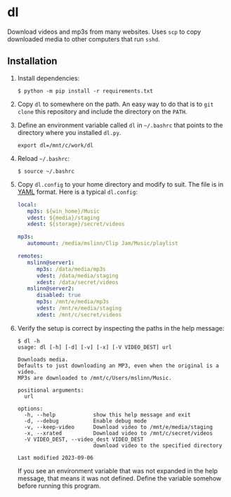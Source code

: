 # dl

Download videos and mp3s from many websites.
Uses `scp` to copy downloaded media to other computers that run `sshd`.

## Installation

1. Install dependencies:

   ```shell
   $ python -m pip install -r requirements.txt
   ```

2. Copy `dl` to somewhere on the path.
   An easy way to do that is to `git clone` this repository and include the directory on the `PATH`.

3. Define an environment variable called `dl` in `~/.bashrc` that points to the directory where you installed `dl.py`.

   ```text
   export dl=/mnt/c/work/dl
   ```

4. Reload `~/.bashrc`:

   ```shell
   $ source ~/.bashrc
   ```

5. Copy `dl.config` to your home directory and modify to suit.
   The file is in [YAML](https://yaml.org/) format.
   Here is a typical `dl.config`:

   ```yaml
   local:
      mp3s: ${win_home}/Music
      vdest: ${media}/staging
      xdest: ${storage}/secret/videos

   mp3s:
      automount: /media/mslinn/Clip Jam/Music/playlist

   remotes:
      mslinn@server1:
         mp3s: /data/media/mp3s
         vdest: /data/media/staging
         xdest: /data/secret/videos
      mslinn@server2:
         disabled: true
         mp3s: /mnt/e/media/mp3s
         vdest: /mnt/e/media/staging
         xdest: /mnt/c/secret/videos
   ```

6. Verify the setup is correct by inspecting the paths in the help message:

    ```shell
    $ dl -h
    usage: dl [-h] [-d] [-v] [-x] [-V VIDEO_DEST] url

    Downloads media.
    Defaults to just downloading an MP3, even when the original is a video.
    MP3s are downloaded to /mnt/c/Users/mslinn/Music.

    positional arguments:
      url

    options:
      -h, --help            show this help message and exit
      -d, --debug           Enable debug mode
      -v, --keep-video      Download video to /mnt/e/media/staging
      -x, --xrated          Download video to /mnt/c/secret/videos
      -V VIDEO_DEST, --video_dest VIDEO_DEST
                            download video to the specified directory

    Last modified 2023-09-06
    ```

    If you see an environment variable that was not expanded in the help message,
    that means it was not defined.
    Define the variable somehow before running this program.
